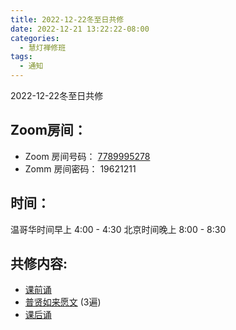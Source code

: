 ```yaml
---
title: 2022-12-22冬至日共修
date: 2022-12-21 13:22:22-08:00
categories:
  - 慧灯禅修班
tags:
  - 通知
---
```

2022-12-22冬至日共修

## Zoom房间：

-   Zoom 房间号码： [7789995278](https://us02web.zoom.us/j/7789995278?pwd=VjZmbWJFY2k2K0E5RVB2cTNIQmhqUT09)
-   Zomm 房间密码： 19621211

## 时间：

温哥华时间早上 4:00 - 4:30
北京时间晚上  8:00 - 8:30

## 共修内容:

- [课前诵](https://s3.ap-northeast-1.wasabisys.com/hdcx/hdv/v/keqian2022.mp4)
- [普贤如来愿文](https://s3.ap-northeast-1.wasabisys.com/hdcx/hdv/videos/%e6%99%ae%e8%b4%a4%e5%a6%82%e6%9d%a5%e6%84%bf%e6%96%87.mp4) (3遍)
- [课后诵](https://s3.ap-northeast-1.wasabisys.com/hdcx/hdv/videos/%E5%9B%9E%E5%90%91(2021%E7%89%88).mp4)
